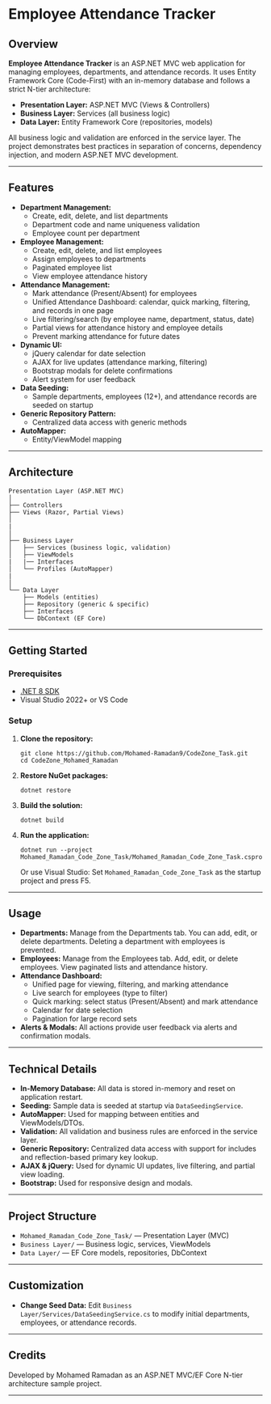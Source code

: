 # Employee Attendance Tracker

## Overview

**Employee Attendance Tracker** is an ASP.NET MVC web application for managing employees, departments, and attendance records. It uses Entity Framework Core (Code-First) with an in-memory database and follows a strict N-tier architecture:

- **Presentation Layer:** ASP.NET MVC (Views & Controllers)
- **Business Layer:** Services (all business logic)
- **Data Layer:** Entity Framework Core (repositories, models)

All business logic and validation are enforced in the service layer. The project demonstrates best practices in separation of concerns, dependency injection, and modern ASP.NET MVC development.

---

## Features

- **Department Management:**
  - Create, edit, delete, and list departments
  - Department code and name uniqueness validation
  - Employee count per department
- **Employee Management:**
  - Create, edit, delete, and list employees
  - Assign employees to departments
  - Paginated employee list
  - View employee attendance history
- **Attendance Management:**
  - Mark attendance (Present/Absent) for employees
  - Unified Attendance Dashboard: calendar, quick marking, filtering, and records in one page
  - Live filtering/search (by employee name, department, status, date)
  - Partial views for attendance history and employee details
  - Prevent marking attendance for future dates
- **Dynamic UI:**
  - jQuery calendar for date selection
  - AJAX for live updates (attendance marking, filtering)
  - Bootstrap modals for delete confirmations
  - Alert system for user feedback
- **Data Seeding:**
  - Sample departments, employees (12+), and attendance records are seeded on startup
- **Generic Repository Pattern:**
  - Centralized data access with generic methods 
- **AutoMapper:**
  - Entity/ViewModel mapping

---

## Architecture

```
Presentation Layer (ASP.NET MVC)
│
├── Controllers
├── Views (Razor, Partial Views)
│
|
│
├── Business Layer
│   ├── Services (business logic, validation)
│   ├── ViewModels
|   |── Interfaces
│   └── Profiles (AutoMapper)
|  
│
└── Data Layer
    ├── Models (entities)
    ├── Repository (generic & specific)
    ├── Interfaces
    └── DbContext (EF Core)
```

---

## Getting Started

### Prerequisites

- [.NET 8 SDK](https://dotnet.microsoft.com/en-us/download/dotnet/8.0)
- Visual Studio 2022+ or VS Code

### Setup

1. **Clone the repository:**
   ```
   git clone https://github.com/Mohamed-Ramadan9/CodeZone_Task.git
   cd CodeZone_Mohamed_Ramadan
   ```
2. **Restore NuGet packages:**
   ```
   dotnet restore
   ```
3. **Build the solution:**
   ```
   dotnet build
   ```
4. **Run the application:**

   ```
   dotnet run --project Mohamed_Ramadan_Code_Zone_Task/Mohamed_Ramadan_Code_Zone_Task.csproj
   ```

   Or use Visual Studio: Set `Mohamed_Ramadan_Code_Zone_Task` as the startup project and press F5.



---

## Usage

- **Departments:** Manage from the Departments tab. You can add, edit, or delete departments. Deleting a department with employees is prevented.
- **Employees:** Manage from the Employees tab. Add, edit, or delete employees. View paginated lists and attendance history.
- **Attendance Dashboard:**
  - Unified page for viewing, filtering, and marking attendance
  - Live search for employees (type to filter)
  - Quick marking: select status (Present/Absent) and mark attendance
  - Calendar for date selection
  - Pagination for large record sets
- **Alerts & Modals:** All actions provide user feedback via alerts and confirmation modals.

---

## Technical Details

- **In-Memory Database:** All data is stored in-memory and reset on application restart.
- **Seeding:** Sample data is seeded at startup via `DataSeedingService`.
- **AutoMapper:** Used for mapping between entities and ViewModels/DTOs.
- **Validation:** All validation and business rules are enforced in the service layer.
- **Generic Repository:** Centralized data access with support for includes and reflection-based primary key lookup.
- **AJAX & jQuery:** Used for dynamic UI updates, live filtering, and partial view loading.
- **Bootstrap:** Used for responsive design and modals.

---

## Project Structure

- `Mohamed_Ramadan_Code_Zone_Task/` — Presentation Layer (MVC)
- `Business Layer/` — Business logic, services, ViewModels
- `Data Layer/` — EF Core models, repositories, DbContext

---

## Customization

- **Change Seed Data:** Edit `Business Layer/Services/DataSeedingService.cs` to modify initial departments, employees, or attendance records.

---

## Credits

Developed by Mohamed Ramadan as an ASP.NET MVC/EF Core N-tier architecture sample project.

---


